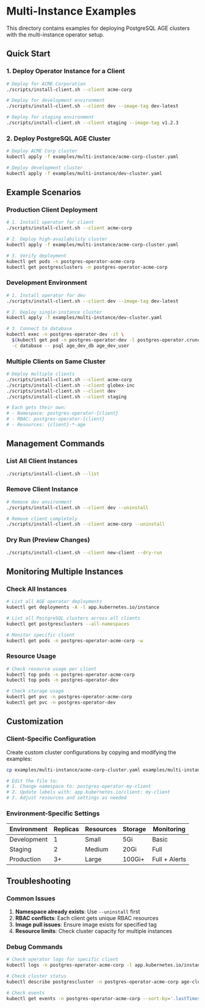 # Multi-Instance Examples

This directory contains examples for deploying PostgreSQL AGE clusters with the multi-instance operator setup.

## Quick Start

### 1. Deploy Operator Instance for a Client

```bash
# Deploy for ACME Corporation
./scripts/install-client.sh --client acme-corp

# Deploy for development environment
./scripts/install-client.sh --client dev --image-tag dev-latest

# Deploy for staging environment
./scripts/install-client.sh --client staging --image-tag v1.2.3
```

### 2. Deploy PostgreSQL AGE Cluster

```bash
# Deploy ACME Corp cluster
kubectl apply -f examples/multi-instance/acme-corp-cluster.yaml

# Deploy development cluster
kubectl apply -f examples/multi-instance/dev-cluster.yaml
```

## Example Scenarios

### Production Client Deployment

```bash
# 1. Install operator for client
./scripts/install-client.sh --client acme-corp

# 2. Deploy high-availability cluster
kubectl apply -f examples/multi-instance/acme-corp-cluster.yaml

# 3. Verify deployment
kubectl get pods -n postgres-operator-acme-corp
kubectl get postgresclusters -n postgres-operator-acme-corp
```

### Development Environment

```bash
# 1. Install operator for dev
./scripts/install-client.sh --client dev --image-tag dev-latest

# 2. Deploy single-instance cluster
kubectl apply -f examples/multi-instance/dev-cluster.yaml

# 3. Connect to database
kubectl exec -n postgres-operator-dev -it \
  $(kubectl get pod -n postgres-operator-dev -l postgres-operator.crunchydata.com/role=master -o name) \
  -c database -- psql age_dev_db age_dev_user
```

### Multiple Clients on Same Cluster

```bash
# Deploy multiple clients
./scripts/install-client.sh --client acme-corp
./scripts/install-client.sh --client globex-inc
./scripts/install-client.sh --client dev
./scripts/install-client.sh --client staging

# Each gets their own:
# - Namespace: postgres-operator-{client}
# - RBAC: postgres-operator-{client}
# - Resources: {client}-*-age
```

## Management Commands

### List All Client Instances

```bash
./scripts/install-client.sh --list
```

### Remove Client Instance

```bash
# Remove dev environment
./scripts/install-client.sh --client dev --uninstall

# Remove client completely
./scripts/install-client.sh --client acme-corp --uninstall
```

### Dry Run (Preview Changes)

```bash
./scripts/install-client.sh --client new-client --dry-run
```

## Monitoring Multiple Instances

### Check All Instances

```bash
# List all AGE operator deployments
kubectl get deployments -A -l app.kubernetes.io/instance

# List all PostgreSQL clusters across all clients
kubectl get postgresclusters --all-namespaces

# Monitor specific client
kubectl get pods -n postgres-operator-acme-corp -w
```

### Resource Usage

```bash
# Check resource usage per client
kubectl top pods -n postgres-operator-acme-corp
kubectl top pods -n postgres-operator-dev

# Check storage usage
kubectl get pvc -n postgres-operator-acme-corp
kubectl get pvc -n postgres-operator-dev
```

## Customization

### Client-Specific Configuration

Create custom cluster configurations by copying and modifying the examples:

```bash
cp examples/multi-instance/acme-corp-cluster.yaml examples/multi-instance/my-client-cluster.yaml

# Edit the file to:
# 1. Change namespace to: postgres-operator-my-client
# 2. Update labels with: app.kubernetes.io/client: my-client
# 3. Adjust resources and settings as needed
```

### Environment-Specific Settings

| Environment | Replicas | Resources | Storage | Monitoring |
|-------------|----------|-----------|---------|------------|
| Development | 1 | Small | 5Gi | Basic |
| Staging | 2 | Medium | 20Gi | Full |
| Production | 3+ | Large | 100Gi+ | Full + Alerts |

## Troubleshooting

### Common Issues

1. **Namespace already exists**: Use `--uninstall` first
2. **RBAC conflicts**: Each client gets unique RBAC resources
3. **Image pull issues**: Ensure image exists for specified tag
4. **Resource limits**: Check cluster capacity for multiple instances

### Debug Commands

```bash
# Check operator logs for specific client
kubectl logs -n postgres-operator-acme-corp -l app.kubernetes.io/instance=acme-corp-age

# Check cluster status
kubectl describe postgrescluster -n postgres-operator-acme-corp age-cluster

# Check events
kubectl get events -n postgres-operator-acme-corp --sort-by='.lastTimestamp'
```